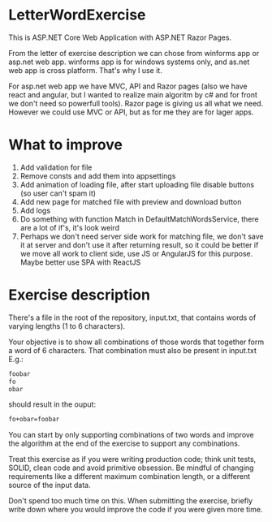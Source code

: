 # LetterWordExercise

This is ASP.NET Core Web Application with ASP.NET Razor Pages.

From the letter of exercise description we can chose from winforms app or asp.net web app.
winforms app is for windows systems only, and as.net web app is cross platform. That's why I use it.

For asp.net web app we have MVC, API and Razor pages (also we have react and angular, but I wanted to realize main algoritm by c# and for front we don't need so powerfull tools).
Razor page is giving us all what we need. However we could use MVC or API, but as for me they are for lager apps.

# What to improve

1) Add validation for file
2) Remove consts and add them into appsettings
3) Add animation of loading file, after start uploading file disable buttons (so user can't spam it)
4) Add new page for matched file with preview and download button
5) Add logs
6) Do something with function Match in DefaultMatchWordsService, there are a lot of if's, it's look weird
7) Perhaps we don't need server side work for matching file, we don't save it at server and don't use it after returning result, so it could be better if we move all work to client side, use JS or AngularJS for this purpose. Maybe better use SPA with ReactJS

# Exercise description

There's a file in the root of the repository, input.txt, that contains words of varying lengths (1 to 6 characters).

Your objective is to show all combinations of those words that together form a word of 6 characters. That combination must also be present in input.txt
E.g.:

  ```sh
  foobar
  fo
  obar
  ```

should result in the ouput:

  ```sh
  fo+obar=foobar
  ```

You can start by only supporting combinations of two words and improve the algorithm at the end of the exercise to support any combinations.

Treat this exercise as if you were writing production code; think unit tests, SOLID, clean code and avoid primitive obsession. Be mindful of changing requirements like a different maximum combination length, or a different source of the input data.

Don't spend too much time on this. When submitting the exercise, briefly write down where you would improve the code if you were given more time.